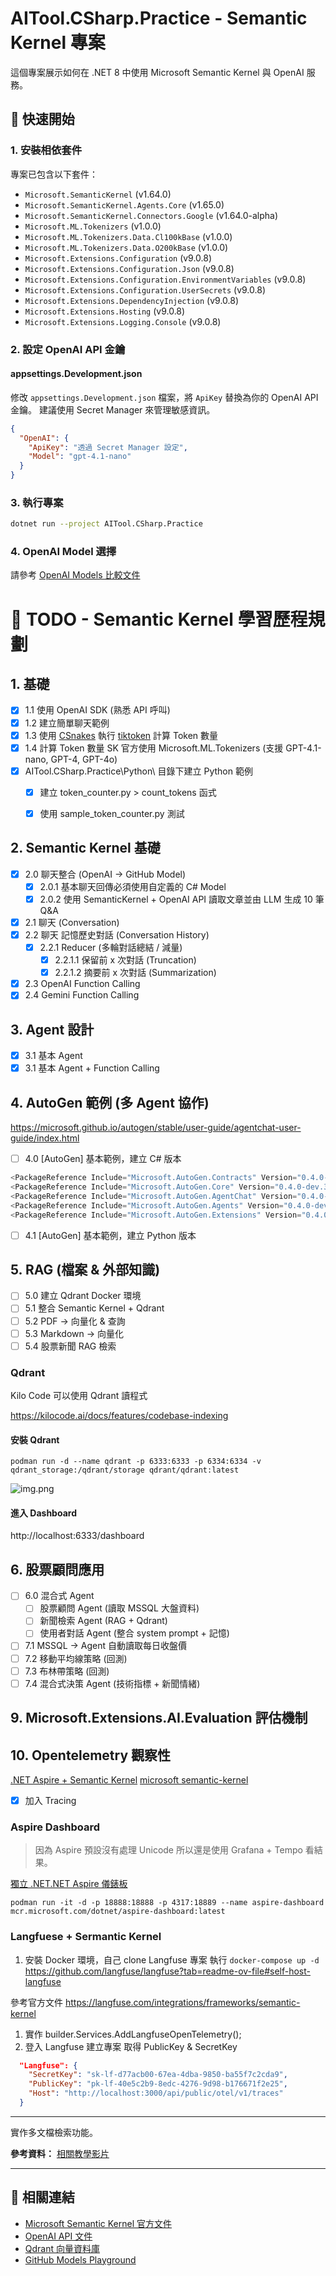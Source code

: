 # AITool.CSharp.Practice - Semantic Kernel 專案

這個專案展示如何在 .NET 8 中使用 Microsoft Semantic Kernel 與 OpenAI 服務。

## 🚀 快速開始

### 1. 安裝相依套件

專案已包含以下套件：

- `Microsoft.SemanticKernel` (v1.64.0)
- `Microsoft.SemanticKernel.Agents.Core` (v1.65.0)
- `Microsoft.SemanticKernel.Connectors.Google` (v1.64.0-alpha)
- `Microsoft.ML.Tokenizers` (v1.0.0)
- `Microsoft.ML.Tokenizers.Data.Cl100kBase` (v1.0.0)
- `Microsoft.ML.Tokenizers.Data.O200kBase` (v1.0.0)
- `Microsoft.Extensions.Configuration` (v9.0.8)
- `Microsoft.Extensions.Configuration.Json` (v9.0.8)
- `Microsoft.Extensions.Configuration.EnvironmentVariables` (v9.0.8)
- `Microsoft.Extensions.Configuration.UserSecrets` (v9.0.8)
- `Microsoft.Extensions.DependencyInjection` (v9.0.8)
- `Microsoft.Extensions.Hosting` (v9.0.8)
- `Microsoft.Extensions.Logging.Console` (v9.0.8)

### 2. 設定 OpenAI API 金鑰

#### appsettings.Development.json

修改 `appsettings.Development.json` 檔案，將 `ApiKey` 替換為你的 OpenAI API 金鑰。
建議使用 Secret Manager 來管理敏感資訊。

```json
{
  "OpenAI": {
    "ApiKey": "透過 Secret Manager 設定",
    "Model": "gpt-4.1-nano"
  }
}
```

### 3. 執行專案

```bash
dotnet run --project AITool.CSharp.Practice
```

### 4. OpenAI Model 選擇

請參考 [OpenAI Models 比較文件](https://platform.openai.com/docs/models/compare)

# 📝 TODO - Semantic Kernel 學習歷程規劃

## 1. 基礎

- [x] 1.1 使用 OpenAI SDK (熟悉 API 呼叫)
- [x] 1.2 建立簡單聊天範例
- [x] 1.3 使用 [CSnakes](https://github.com/tonybaloney/csnakes) 執行 [tiktoken](https://github.com/openai/tiktoken) 計算
  Token 數量
- [x] 1.4 計算 Token 數量 SK 官方使用 Microsoft.ML.Tokenizers (支援 GPT-4.1-nano, GPT-4, GPT-4o)
- [x] AITool.CSharp.Practice\Python\ 目錄下建立 Python 範例
    - [x] 建立 token_counter.py > count_tokens 函式
    - [x] 使用 sample_token_counter.py 測試


## 2. Semantic Kernel 基礎

- [x] 2.0 聊天整合 (OpenAI → GitHub Model)
    - [x] 2.0.1 基本聊天回傳必須使用自定義的 C# Model
    - [x] 2.0.2 使用 SemanticKernel + OpenAI API 讀取文章並由 LLM 生成 10 筆 Q&A
- [x] 2.1 聊天 (Conversation)
- [x] 2.2 聊天 記憶歷史對話 (Conversation History)
    - [x] 2.2.1 Reducer (多輪對話總結 / 減量)
        - [x] 2.2.1.1 保留前 x 次對話 (Truncation)
        - [x] 2.2.1.2 摘要前 x 次對話 (Summarization)
- [x] 2.3 OpenAI Function Calling
- [X] 2.4 Gemini Function Calling

## 3. Agent 設計

- [x] 3.1 基本 Agent
- [x] 3.1 基本 Agent + Function Calling

## 4. AutoGen 範例 (多 Agent 協作)

https://microsoft.github.io/autogen/stable/user-guide/agentchat-user-guide/index.html

- [ ] 4.0 [AutoGen]  基本範例，建立 C# 版本

```csharp
<PackageReference Include="Microsoft.AutoGen.Contracts" Version="0.4.0-dev.3" />
<PackageReference Include="Microsoft.AutoGen.Core" Version="0.4.0-dev.3" />
<PackageReference Include="Microsoft.AutoGen.AgentChat" Version="0.4.0-dev.3" />
<PackageReference Include="Microsoft.AutoGen.Agents" Version="0.4.0-dev.3" />
<PackageReference Include="Microsoft.AutoGen.Extensions" Version="0.4.0-dev.3" />
```
- [ ] 4.1 [AutoGen]  基本範例，建立 Python 版本

## 5. RAG (檔案 & 外部知識)

- [ ] 5.0 建立 Qdrant Docker 環境
- [ ] 5.1 整合 Semantic Kernel + Qdrant
- [ ] 5.2 PDF → 向量化 & 查詢
- [ ] 5.3 Markdown → 向量化
- [ ] 5.4 股票新聞 RAG 檢索

### Qdrant

Kilo Code 可以使用 Qdrant 讀程式

https://kilocode.ai/docs/features/codebase-indexing

#### 安裝 Qdrant

```
podman run -d --name qdrant -p 6333:6333 -p 6334:6334 -v qdrant_storage:/qdrant/storage qdrant/qdrant:latest
```

![img.png](./Documents/Images/kilocode_index_settings_1.png)

#### 進入 Dashboard
http://localhost:6333/dashboard

## 6. 股票顧問應用

- [ ] 6.0 混合式 Agent
    - [ ] 股票顧問 Agent (讀取 MSSQL 大盤資料)
    - [ ] 新聞檢索 Agent (RAG + Qdrant)
    - [ ] 使用者對話 Agent (整合 system prompt + 記憶)
- [ ] 7.1 MSSQL → Agent 自動讀取每日收盤價
- [ ] 7.2 移動平均線策略 (回測)
- [ ] 7.3 布林帶策略 (回測)
- [ ] 7.4 混合式決策 Agent (技術指標 + 新聞情緒)

## 9. Microsoft.Extensions.AI.Evaluation 評估機制

## 10. Opentelemetry 觀察性
[.NET Aspire + Semantic Kernel](https://www.youtube.com/watch?v=0N8-NHjcG1U)
[microsoft semantic-kernel ](https://learn.microsoft.com/zh-tw/semantic-kernel/concepts/enterprise-readiness/observability/telemetry-with-console?tabs=Powershell-CreateFile%2CEnvironmentFile&pivots=programming-language-csharp)

- [x] 加入 Tracing

### Aspire Dashboard

> 因為 Aspire 預設沒有處理 Unicode 所以還是使用 Grafana + Tempo 看結果。

[獨立 .NET.NET Aspire 儀錶板](https://learn.microsoft.com/zh-tw/dotnet/aspire/fundamentals/dashboard/standalone?tabs=bash#start-the-dashboard)

```
podman run -it -d -p 18888:18888 -p 4317:18889 --name aspire-dashboard mcr.microsoft.com/dotnet/aspire-dashboard:latest
```

### Langfuese + Sermantic Kernel

1. 安裝 Docker 環境，自己 clone Langfuse 專案 執行 `docker-compose up -d`
https://github.com/langfuse/langfuse?tab=readme-ov-file#self-host-langfuse

參考官方文件
https://langfuse.com/integrations/frameworks/semantic-kernel

1. 實作 builder.Services.AddLangfuseOpenTelemetry();
2. 登入 Langfuse 建立專案 取得 PublicKey & SecretKey
```json
  "Langfuse": {
    "SecretKey": "sk-lf-d77acb00-67ea-4dba-9850-ba55f7c2cda9",
    "PublicKey": "pk-lf-40e5c2b9-8edc-4276-9d98-b176671f2e25",
    "Host": "http://localhost:3000/api/public/otel/v1/traces"
  }
```



---

實作多文檔檢索功能。

**參考資料：** [相關教學影片](https://www.youtube.com/watch?v=ujgf9g4ajus)

---

## 🔗 相關連結

- [Microsoft Semantic Kernel 官方文件](https://learn.microsoft.com/en-us/semantic-kernel/)
- [OpenAI API 文件](https://platform.openai.com/docs)
- [Qdrant 向量資料庫](https://qdrant.tech/)
- [GitHub Models Playground](https://github.com/marketplace/models)
 
